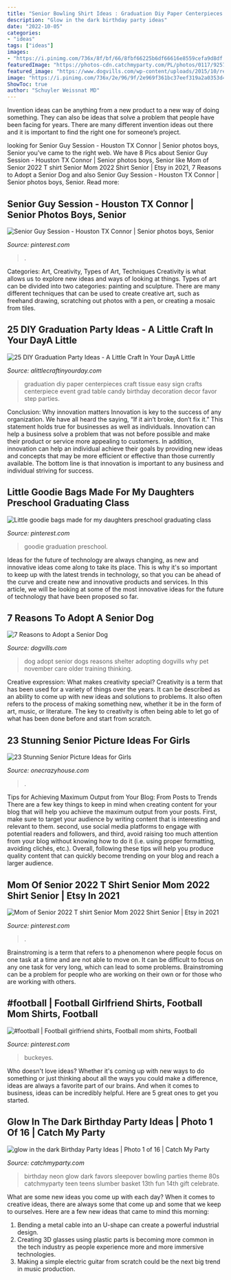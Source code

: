 ```yaml
---
title: "Senior Bowling Shirt Ideas : Graduation Diy Paper Centerpieces Craft Tissue Easy Sign Crafts Centerpiece Event Grad Table Candy Birthday Decoration Decor Favor Step Parties"
description: "Glow in the dark birthday party ideas"
date: "2022-10-05"
categories:
- "ideas"
tags: ["ideas"]
images:
- "https://i.pinimg.com/736x/8f/bf/66/8fbf66225b6df66616e8559cefa9d8df.jpg"
featuredImage: "https://photos-cdn.catchmyparty.com/PL/photos/0117/9257/097.jpg"
featured_image: "https://www.dogvills.com/wp-content/uploads/2015/10/reasons-to-adopt-senior-dog.jpg"
image: "https://i.pinimg.com/736x/2e/96/9f/2e969f361bc37eef319a2a0353d46706.jpg"
ShowToc: true
author: "Schuyler Weissnat MD"
---
```



Invention ideas can be anything from a new product to a new way of doing something. They can also be ideas that solve a problem that people have been facing for years. There are many different invention ideas out there and it is important to find the right one for someone’s project.

	

		
looking for Senior Guy Session - Houston TX Connor | Senior photos boys, Senior you've came to the right web. We have 8 Pics about Senior Guy Session - Houston TX Connor | Senior photos boys, Senior like Mom of Senior 2022 T shirt Senior Mom 2022 Shirt Senior | Etsy in 2021, 7 Reasons to Adopt a Senior Dog and also Senior Guy Session - Houston TX Connor | Senior photos boys, Senior. Read more:
		
    
## Senior Guy Session - Houston TX Connor | Senior Photos Boys, Senior

<img loading=lazy src="https://i.pinimg.com/736x/2e/96/9f/2e969f361bc37eef319a2a0353d46706.jpg" onerror="this.onerror=null;this.src='https://tse1.mm.bing.net/th?id=OIP.yqDjGYqjEWKmgl_2Rlm1IgHaLF&amp;pid=15.1';" alt="Senior Guy Session - Houston TX Connor | Senior photos boys, Senior">

_Source: pinterest.com_

>. 

	

Categories: Art, Creativity, Types of Art, Techniques
Creativity is what allows us to explore new ideas and ways of looking at things. Types of art can be divided into two categories: painting and sculpture. There are many different techniques that can be used to create creative art, such as freehand drawing, scratching out photos with a pen, or creating a mosaic from tiles.

    
## 25 DIY Graduation Party Ideas - A Little Craft In Your DayA Little

<img loading=lazy src="http://www.alittlecraftinyourday.com/wp-content/uploads/2015/05/18d1b551682f744fbe43cddb9b02eb4a.jpg" onerror="this.onerror=null;this.src='https://tse1.mm.bing.net/th?id=OIP.vhGKkK31VTRNFcecaNIuigHaOo&amp;pid=15.1';" alt="25 DIY Graduation Party Ideas - A Little Craft In Your DayA Little">

_Source: alittlecraftinyourday.com_

>graduation diy paper centerpieces craft tissue easy sign crafts centerpiece event grad table candy birthday decoration decor favor step parties. 

	

Conclusion: Why innovation matters
Innovation is key to the success of any organization. We have all heard the saying, “If it ain’t broke, don’t fix it.” This statement holds true for businesses as well as individuals. Innovation can help a business solve a problem that was not before possible and make their product or service more appealing to customers. In addition, innovation can help an individual achieve their goals by providing new ideas and concepts that may be more efficient or effective than those currently available. The bottom line is that innovation is important to any business and individual striving for success.

    
## Little Goodie Bags Made For My Daughters Preschool Graduating Class

<img loading=lazy src="https://i.pinimg.com/736x/91/6d/10/916d10bdf1d802f8aaf4e867fa502654.jpg" onerror="this.onerror=null;this.src='https://tse3.mm.bing.net/th?id=OIP.Go0T5yswzAsH2Mjnj6WHmQHaKb&amp;pid=15.1';" alt="Little goodie bags made for my daughters preschool graduating class">

_Source: pinterest.com_

>goodie graduation preschool. 

	

Ideas for the future of technology are always changing, as new and innovative ideas come along to take its place. This is why it's so important to keep up with the latest trends in technology, so that you can be ahead of the curve and create new and innovative products and services. In this article, we will be looking at some of the most innovative ideas for the future of technology that have been proposed so far.

    
## 7 Reasons To Adopt A Senior Dog

<img loading=lazy src="https://www.dogvills.com/wp-content/uploads/2015/10/reasons-to-adopt-senior-dog.jpg" onerror="this.onerror=null;this.src='https://tse2.mm.bing.net/th?id=OIP.aUO_z8ZLwPpsxA6g87TqugHaMs&amp;pid=15.1';" alt="7 Reasons to Adopt a Senior Dog">

_Source: dogvills.com_

>dog adopt senior dogs reasons shelter adopting dogvills why pet november care older training thinking. 

	

Creative expression: What makes creativity special?
Creativity is a term that has been used for a variety of things over the years. It can be described as an ability to come up with new ideas and solutions to problems. It also often refers to the process of making something new, whether it be in the form of art, music, or literature. The key to creativity is often being able to let go of what has been done before and start from scratch.

    
## 23 Stunning Senior Picture Ideas For Girls

<img loading=lazy src="https://cdn.onecrazyhouse.com/wp-content/uploads/2016/08/best-friend-graduation-pose.jpg" onerror="this.onerror=null;this.src='https://tse4.mm.bing.net/th?id=OIP.8uIYIM0-EAE-gCzCBhPPFgHaLH&amp;pid=15.1';" alt="23 Stunning Senior Picture Ideas for Girls">

_Source: onecrazyhouse.com_

>. 

	

Tips for Achieving Maximum Output from Your Blog: From Posts to Trends
There are a few key things to keep in mind when creating content for your blog that will help you achieve the maximum output from your posts. First, make sure to target your audience by writing content that is interesting and relevant to them. second, use social media platforms to engage with potential readers and followers, and third, avoid raising too much attention from your blog without knowing how to do it (i.e. using proper formatting, avoiding clichés, etc.). Overall, following these tips will help you produce quality content that can quickly become trending on your blog and reach a larger audience.

    
## Mom Of Senior 2022 T Shirt Senior Mom 2022 Shirt Senior | Etsy In 2021

<img loading=lazy src="https://i.pinimg.com/736x/8e/7f/73/8e7f73a3f81fd9f9afe68181ce193190.jpg" onerror="this.onerror=null;this.src='https://tse2.mm.bing.net/th?id=OIP.4nY0_69xsugJugF52EKRRAHaJ3&amp;pid=15.1';" alt="Mom of Senior 2022 T shirt Senior Mom 2022 Shirt Senior | Etsy in 2021">

_Source: pinterest.com_

>. 

	

Brainstroming is a term that refers to a phenomenon where people focus on one task at a time and are not able to move on. It can be difficult to focus on any one task for very long, which can lead to some problems. Brainstroming can be a problem for people who are working on their own or for those who are working with others.

    
## #football | Football Girlfriend Shirts, Football Mom Shirts, Football

<img loading=lazy src="https://i.pinimg.com/736x/8f/bf/66/8fbf66225b6df66616e8559cefa9d8df.jpg" onerror="this.onerror=null;this.src='https://tse2.mm.bing.net/th?id=OIP.PV4k7q5EnePDwfCzEj45GAHaHa&amp;pid=15.1';" alt="#football | Football girlfriend shirts, Football mom shirts, Football">

_Source: pinterest.com_

>buckeyes. 

	

Who doesn't love ideas? Whether it's coming up with new ways to do something or just thinking about all the ways you could make a difference, ideas are always a favorite part of our brains. And when it comes to business, ideas can be incredibly helpful. Here are 5 great ones to get you started.

    
## Glow In The Dark Birthday Party Ideas | Photo 1 Of 16 | Catch My Party

<img loading=lazy src="https://photos-cdn.catchmyparty.com/PL/photos/0117/9257/097.jpg" onerror="this.onerror=null;this.src='https://tse2.mm.bing.net/th?id=OIP.jQJENcxncJf73c9btmL-lQHaLG&amp;pid=15.1';" alt="glow in the dark Birthday Party Ideas | Photo 1 of 16 | Catch My Party">

_Source: catchmyparty.com_

>birthday neon glow dark favors sleepover bowling parties theme 80s catchmyparty teen teens slumber basket 13th fun 14th gift celebrate. 

	

What are some new ideas you come up with each day?
When it comes to creative ideas, there are always some that come up and some that we keep to ourselves. Here are a few new ideas that came to mind this morning: 
1. Bending a metal cable into an U-shape can create a powerful industrial design.
2. Creating 3D glasses using plastic parts is becoming more common in the tech industry as people experience more and more immersive technologies.
3. Making a simple electric guitar from scratch could be the next big trend in music production.

